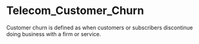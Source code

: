 # Telecom_Customer_Churn
Customer churn is defined as when customers or subscribers discontinue doing business with a firm or service.
